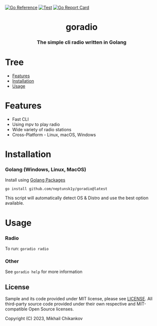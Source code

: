 [![Go Reference](https://pkg.go.dev/badge/github.com/neptunsk1y/goradio.svg)](https://pkg.go.dev/github.com/neptunsk1y/goradio)
[![Test](https://github.com/neptunsk1y/goradio/actions/workflows/test.yml/badge.svg)](https://github.com/neptunsk1y/radiorecord/actions/workflows/test.yml)
[![Go Report Card](https://goreportcard.com/badge/github.com/neptunsk1y/goradio)](https://goreportcard.com/report/github.com/neptunsk1y/goradio)
<h1 align="center">goradio</h1>

<h3 align="center">The simple cli radio written in Golang<h3><h1>Tree</h1>
  
- [Features](#features)
- [Installation](#installation)
- [Usage](#usage)

<h1>Features</h1>

- Fast CLI
- Using mpv to play radio
- Wide variety of radio stations
- Cross-Platform - Linux, macOS, Windows

<h1>Installation</h1>

<h3>Golang (Windows, Linux, MacOS)</h3>

Install using [Golang Packages](https://pkg.go.dev/github.com/neptunsk1y/goradio)

```shell
go install github.com/neptunsk1y/goradio@latest
```
This script will automatically detect OS & Distro and use the best option available.

<h1>Usage</h1>

<h3>Radio</h3>

To run: `goradio radio`

<h3>Other</h3>

See `goradio help` for more information

<h2>License</h2>

Sample and its code provided under MIT license, please see [LICENSE](/LICENSE). All third-party source code provided
under their own respective and MIT-compatible Open Source licenses.

Copyright (C) 2023, Mikhail Chikankov
